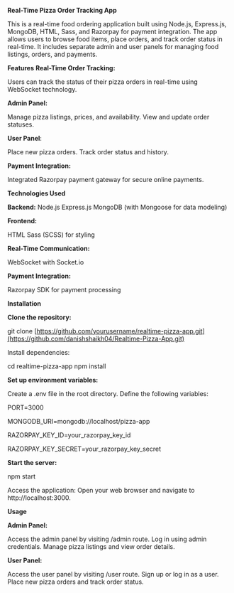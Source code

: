 **Real-Time Pizza Order Tracking App**


This is a real-time food ordering application built using Node.js, Express.js, MongoDB, HTML, Sass, and Razorpay for payment integration. The app allows users to browse food items, place orders, and track order status in real-time. It includes separate admin and user panels for managing food listings, orders, and payments.

**Features**
**Real-Time Order Tracking:** 

Users can track the status of their pizza orders in real-time using WebSocket technology.


**Admin Panel:**

Manage pizza listings, prices, and availability.
View and update order statuses.


**User Panel**:

Place new pizza orders.
Track order status and history.

**Payment Integration:**

Integrated Razorpay payment gateway for secure online payments.

**Technologies Used**

**Backend:**
Node.js
Express.js
MongoDB (with Mongoose for data modeling)

**Frontend:**

HTML
Sass (SCSS) for styling

**Real-Time Communication:**

WebSocket with Socket.io

**Payment Integration:**

Razorpay SDK for payment processing

**Installation**

**Clone the repository:**

git clone [https://github.com/yourusername/realtime-pizza-app.git](https://github.com/danishshaikh04/Realtime-Pizza-App.git)

Install dependencies:

cd realtime-pizza-app
npm install


**Set up environment variables:**


Create a .env file in the root directory.
Define the following variables:




PORT=3000

MONGODB_URI=mongodb://localhost/pizza-app

RAZORPAY_KEY_ID=your_razorpay_key_id

RAZORPAY_KEY_SECRET=your_razorpay_key_secret


**Start the server:**

npm start


Access the application:
Open your web browser and navigate to http://localhost:3000.


**Usage**

**Admin Panel:**

Access the admin panel by visiting /admin route.
Log in using admin credentials.
Manage pizza listings and view order details.

**User Panel:**

Access the user panel by visiting /user route.
Sign up or log in as a user.
Place new pizza orders and track order status.
